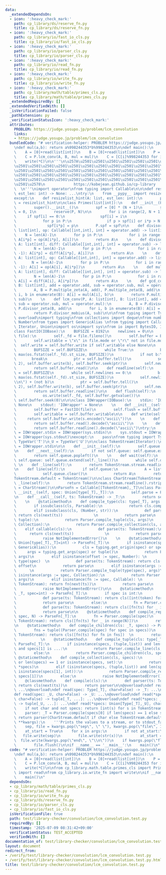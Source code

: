 ```yaml
---
data:
  _extendedDependsOn:
  - icon: ':heavy_check_mark:'
    path: cp_library/ds/reserve_fn.py
    title: cp_library/ds/reserve_fn.py
  - icon: ':heavy_check_mark:'
    path: cp_library/io/fast_io_cls.py
    title: cp_library/io/fast_io_cls.py
  - icon: ':heavy_check_mark:'
    path: cp_library/io/parser_cls.py
    title: cp_library/io/parser_cls.py
  - icon: ':heavy_check_mark:'
    path: cp_library/io/read_fn.py
    title: cp_library/io/read_fn.py
  - icon: ':heavy_check_mark:'
    path: cp_library/io/write_fn.py
    title: cp_library/io/write_fn.py
  - icon: ':heavy_check_mark:'
    path: cp_library/math/table/primes_cls.py
    title: cp_library/math/table/primes_cls.py
  _extendedRequiredBy: []
  _extendedVerifiedWith: []
  _isVerificationFailed: false
  _pathExtension: py
  _verificationStatusIcon: ':heavy_check_mark:'
  attributes:
    PROBLEM: https://judge.yosupo.jp/problem/lcm_convolution
    links:
    - https://judge.yosupo.jp/problem/lcm_convolution
  bundledCode: "# verification-helper: PROBLEM https://judge.yosupo.jp/problem/lcm_convolution\n\
    \ndef mul(a,b): return a%998244353*b%998244353\n\ndef main():\n    N = read(int)\n\
    \    A = [0]+read(list[int])\n    B = [0]+read(list[int])\n    P = Primes(N)\n\
    \    C = P.lcm_conv(A, B, mul = mul)\n    C = [C[i]%998244353 for i in range(1,N+1)]\n\
    \    write(*C)\n\n'''\n\u257A\u2501\u2501\u2501\u2501\u2501\u2501\u2501\u2501\u2501\
    \u2501\u2501\u2501\u2501\u2501\u2501\u2501\u2501\u2501\u2501\u2501\u2501\u2501\
    \u2501\u2501\u2501\u2501\u2501\u2501\u2501\u2501\u2501\u2501\u2501\u2501\u2501\
    \u2501\u2501\u2501\u2501\u2501\u2501\u2501\u2501\u2501\u2501\u2501\u2501\u2501\
    \u2501\u2501\u2501\u2501\u2501\u2501\u2501\u2501\u2501\u2501\u2501\u2501\u2501\
    \u2501\u2578\n             https://kobejean.github.io/cp-library             \
    \  \n'''\nimport operator\nfrom typing import Callable\n\n\ndef reserve(A: list,\
    \ est_len: int) -> None: ...\ntry:\n    from __pypy__ import resizelist_hint\n\
    except:\n    def resizelist_hint(A: list, est_len: int):\n        pass\nreserve\
    \ = resizelist_hint\n\nclass Primes(list[int]):\n    def __init__(P, N: int):\n\
    \        super().__init__()\n        spf = [0] * (N + 1)\n        spf[0], spf[1]\
    \ = 0, 1\n        reserve(P, N)\n\n        for i in range(2, N + 1):\n       \
    \     if spf[i] == 0:\n                spf[i] = i\n                P.append(i)\n\
    \            for p in P:\n                if p > spf[i] or i*p > N: break\n  \
    \              spf[i*p] = p\n        P.spf = spf\n\n    def divisor_zeta(P, A:\
    \ list[int], op: Callable[[int,int], int] = operator.add) -> list[int]:\n    \
    \    N = len(A)-1\n        for p in P:\n            for i in range(1, N//p+1):\
    \ A[i*p] = op(A[i*p], A[i])\n        return A\n    \n    def divisor_mobius(P,\
    \ A: list[int], diff: Callable[[int,int], int] = operator.sub) -> list[int]:\n\
    \        N = len(A)-1\n        for p in P:\n            for i in range(N//p, 0,\
    \ -1): A[i*p] = diff(A[i*p], A[i])\n        return A\n    \n    def multiple_zeta(P,\
    \ A: list[int], op: Callable[[int,int], int] = operator.add) -> list[int]:\n \
    \       N = len(A)-1\n        for p in P:\n            for i in range(N//p, 0,\
    \ -1): A[i] = op(A[i], A[i*p])\n        return A\n    \n    def multiple_mobius(P,\
    \ A: list[int], diff: Callable[[int,int], int] = operator.sub) -> list[int]:\n\
    \        N = len(A)-1\n        for p in P:\n            for i in range(1, N//p+1):\
    \ A[i] = diff(A[i], A[i*p])\n        return A\n    \n    def gcd_conv(P, A: list[int],\
    \ B: list[int], add = operator.add, sub = operator.sub, mul = operator.mul):\n\
    \        A, B = P.multiple_zeta(A, add), P.multiple_zeta(B, add)\n        for\
    \ i, b in enumerate(B): A[i] = mul(A[i], b)\n        return P.multiple_mobius(A,\
    \ sub)\n    \n    def lcm_conv(P, A: list[int], B: list[int], add = operator.add,\
    \ sub = operator.sub, mul = operator.mul):\n        A, B = P.divisor_zeta(A, add),\
    \ P.divisor_zeta(B, add)\n        for i, b in enumerate(B): A[i] = mul(A[i], b)\n\
    \        return P.divisor_mobius(A, sub)\n\n\nfrom typing import Type, Union,\
    \ overload\nimport typing\nfrom collections import deque\nfrom numbers import\
    \ Number\nfrom types import GenericAlias \nfrom typing import Callable, Collection,\
    \ Iterator, Union\nimport os\nimport sys\nfrom io import BytesIO, IOBase\n\n\n\
    class FastIO(IOBase):\n    BUFSIZE = 8192\n    newlines = 0\n\n    def __init__(self,\
    \ file):\n        self._fd = file.fileno()\n        self.buffer = BytesIO()\n\
    \        self.writable = \"x\" in file.mode or \"r\" not in file.mode\n      \
    \  self.write = self.buffer.write if self.writable else None\n\n    def read(self):\n\
    \        BUFSIZE = self.BUFSIZE\n        while True:\n            b = os.read(self._fd,\
    \ max(os.fstat(self._fd).st_size, BUFSIZE))\n            if not b:\n         \
    \       break\n            ptr = self.buffer.tell()\n            self.buffer.seek(0,\
    \ 2), self.buffer.write(b), self.buffer.seek(ptr)\n        self.newlines = 0\n\
    \        return self.buffer.read()\n\n    def readline(self):\n        BUFSIZE\
    \ = self.BUFSIZE\n        while self.newlines == 0:\n            b = os.read(self._fd,\
    \ max(os.fstat(self._fd).st_size, BUFSIZE))\n            self.newlines = b.count(b\"\
    \\n\") + (not b)\n            ptr = self.buffer.tell()\n            self.buffer.seek(0,\
    \ 2), self.buffer.write(b), self.buffer.seek(ptr)\n        self.newlines -= 1\n\
    \        return self.buffer.readline()\n\n    def flush(self):\n        if self.writable:\n\
    \            os.write(self._fd, self.buffer.getvalue())\n            self.buffer.truncate(0),\
    \ self.buffer.seek(0)\n\n\nclass IOWrapper(IOBase):\n    stdin: 'IOWrapper' =\
    \ None\n    stdout: 'IOWrapper' = None\n    \n    def __init__(self, file):\n\
    \        self.buffer = FastIO(file)\n        self.flush = self.buffer.flush\n\
    \        self.writable = self.buffer.writable\n\n    def write(self, s):\n   \
    \     return self.buffer.write(s.encode(\"ascii\"))\n    \n    def read(self):\n\
    \        return self.buffer.read().decode(\"ascii\")\n    \n    def readline(self):\n\
    \        return self.buffer.readline().decode(\"ascii\")\ntry:\n    sys.stdin\
    \ = IOWrapper.stdin = IOWrapper(sys.stdin)\n    sys.stdout = IOWrapper.stdout\
    \ = IOWrapper(sys.stdout)\nexcept:\n    pass\nfrom typing import TypeVar\n_T =\
    \ TypeVar('T')\n_U = TypeVar('U')\n\nclass TokenStream(Iterator):\n    stream\
    \ = IOWrapper.stdin\n\n    def __init__(self):\n        self.queue = deque()\n\
    \n    def __next__(self):\n        if not self.queue: self.queue.extend(self._line())\n\
    \        return self.queue.popleft()\n    \n    def wait(self):\n        if not\
    \ self.queue: self.queue.extend(self._line())\n        while self.queue: yield\n\
    \ \n    def _line(self):\n        return TokenStream.stream.readline().split()\n\
    \n    def line(self):\n        if self.queue:\n            A = list(self.queue)\n\
    \            self.queue.clear()\n            return A\n        return self._line()\n\
    TokenStream.default = TokenStream()\n\nclass CharStream(TokenStream):\n    def\
    \ _line(self):\n        return TokenStream.stream.readline().rstrip()\nCharStream.default\
    \ = CharStream()\n\nParseFn = Callable[[TokenStream],_T]\nclass Parser:\n    def\
    \ __init__(self, spec: Union[type[_T],_T]):\n        self.parse = Parser.compile(spec)\n\
    \n    def __call__(self, ts: TokenStream) -> _T:\n        return self.parse(ts)\n\
    \    \n    @staticmethod\n    def compile_type(cls: type[_T], args = ()) -> _T:\n\
    \        if issubclass(cls, Parsable):\n            return cls.compile(*args)\n\
    \        elif issubclass(cls, (Number, str)):\n            def parse(ts: TokenStream):\
    \ return cls(next(ts))              \n            return parse\n        elif issubclass(cls,\
    \ tuple):\n            return Parser.compile_tuple(cls, args)\n        elif issubclass(cls,\
    \ Collection):\n            return Parser.compile_collection(cls, args)\n    \
    \    elif callable(cls):\n            def parse(ts: TokenStream):\n          \
    \      return cls(next(ts))              \n            return parse\n        else:\n\
    \            raise NotImplementedError()\n    \n    @staticmethod\n    def compile(spec:\
    \ Union[type[_T],_T]=int) -> ParseFn[_T]:\n        if isinstance(spec, (type,\
    \ GenericAlias)):\n            cls = typing.get_origin(spec) or spec\n       \
    \     args = typing.get_args(spec) or tuple()\n            return Parser.compile_type(cls,\
    \ args)\n        elif isinstance(offset := spec, Number): \n            cls =\
    \ type(spec)  \n            def parse(ts: TokenStream): return cls(next(ts)) +\
    \ offset\n            return parse\n        elif isinstance(args := spec, tuple):\
    \      \n            return Parser.compile_tuple(type(spec), args)\n        elif\
    \ isinstance(args := spec, Collection):\n            return Parser.compile_collection(type(spec),\
    \ args)\n        elif isinstance(fn := spec, Callable): \n            def parse(ts:\
    \ TokenStream): return fn(next(ts))\n            return parse\n        else:\n\
    \            raise NotImplementedError()\n\n    @staticmethod\n    def compile_line(cls:\
    \ _T, spec=int) -> ParseFn[_T]:\n        if spec is int:\n            fn = Parser.compile(spec)\n\
    \            def parse(ts: TokenStream): return cls([int(token) for token in ts.line()])\n\
    \            return parse\n        else:\n            fn = Parser.compile(spec)\n\
    \            def parse(ts: TokenStream): return cls([fn(ts) for _ in ts.wait()])\n\
    \            return parse\n\n    @staticmethod\n    def compile_repeat(cls: _T,\
    \ spec, N) -> ParseFn[_T]:\n        fn = Parser.compile(spec)\n        def parse(ts:\
    \ TokenStream): return cls([fn(ts) for _ in range(N)])\n        return parse\n\
    \n    @staticmethod\n    def compile_children(cls: _T, specs) -> ParseFn[_T]:\n\
    \        fns = tuple((Parser.compile(spec) for spec in specs))\n        def parse(ts:\
    \ TokenStream): return cls([fn(ts) for fn in fns])  \n        return parse\n \
    \           \n    @staticmethod\n    def compile_tuple(cls: type[_T], specs) ->\
    \ ParseFn[_T]:\n        if isinstance(specs, (tuple,list)) and len(specs) == 2\
    \ and specs[1] is ...:\n            return Parser.compile_line(cls, specs[0])\n\
    \        else:\n            return Parser.compile_children(cls, specs)\n\n   \
    \ @staticmethod\n    def compile_collection(cls, specs):\n        if not specs\
    \ or len(specs) == 1 or isinstance(specs, set):\n            return Parser.compile_line(cls,\
    \ *specs)\n        elif (isinstance(specs, (tuple,list)) and len(specs) == 2 and\
    \ isinstance(specs[1], int)):\n            return Parser.compile_repeat(cls, specs[0],\
    \ specs[1])\n        else:\n            raise NotImplementedError()\n\nclass Parsable:\n\
    \    @classmethod\n    def compile(cls):\n        def parser(ts: TokenStream):\
    \ return cls(next(ts))\n        return parser\n\n@overload\ndef read() -> list[int]:\
    \ ...\n@overload\ndef read(spec: Type[_T], char=False) -> _T: ...\n@overload\n\
    def read(spec: _U, char=False) -> _U: ...\n@overload\ndef read(*specs: Type[_T],\
    \ char=False) -> tuple[_T, ...]: ...\n@overload\ndef read(*specs: _U, char=False)\
    \ -> tuple[_U, ...]: ...\ndef read(*specs: Union[Type[_T],_U], char=False):\n\
    \    if not char and not specs: return [int(s) for s in TokenStream.default.line()]\n\
    \    parser: _T = Parser.compile(specs[0] if len(specs) == 1 else specs)\n   \
    \ return parser(CharStream.default if char else TokenStream.default)\n\ndef write(*args,\
    \ **kwargs):\n    '''Prints the values to a stream, or to stdout_fast by default.'''\n\
    \    sep, file = kwargs.pop(\"sep\", \" \"), kwargs.pop(\"file\", IOWrapper.stdout)\n\
    \    at_start = True\n    for x in args:\n        if not at_start:\n         \
    \   file.write(sep)\n        file.write(str(x))\n        at_start = False\n  \
    \  file.write(kwargs.pop(\"end\", \"\\n\"))\n    if kwargs.pop(\"flush\", False):\n\
    \        file.flush()\n\nif __name__ == '__main__':\n    main()\n"
  code: "# verification-helper: PROBLEM https://judge.yosupo.jp/problem/lcm_convolution\n\
    \ndef mul(a,b): return a%998244353*b%998244353\n\ndef main():\n    N = read(int)\n\
    \    A = [0]+read(list[int])\n    B = [0]+read(list[int])\n    P = Primes(N)\n\
    \    C = P.lcm_conv(A, B, mul = mul)\n    C = [C[i]%998244353 for i in range(1,N+1)]\n\
    \    write(*C)\n\nfrom cp_library.math.table.primes_cls import Primes\nfrom cp_library.io.read_fn\
    \ import read\nfrom cp_library.io.write_fn import write\n\nif __name__ == '__main__':\n\
    \    main()\n"
  dependsOn:
  - cp_library/math/table/primes_cls.py
  - cp_library/io/read_fn.py
  - cp_library/io/write_fn.py
  - cp_library/ds/reserve_fn.py
  - cp_library/io/parser_cls.py
  - cp_library/io/fast_io_cls.py
  isVerificationFile: true
  path: test/library-checker/convolution/lcm_convolution.test.py
  requiredBy: []
  timestamp: '2025-07-09 08:31:42+09:00'
  verificationStatus: TEST_ACCEPTED
  verifiedWith: []
documentation_of: test/library-checker/convolution/lcm_convolution.test.py
layout: document
redirect_from:
- /verify/test/library-checker/convolution/lcm_convolution.test.py
- /verify/test/library-checker/convolution/lcm_convolution.test.py.html
title: test/library-checker/convolution/lcm_convolution.test.py
---
```

